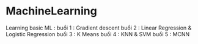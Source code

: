 # MachineLearning
  Learning basic ML :
  buổi 1 : Gradient descent
  buổi 2 : Linear Regression & Logistic Regression
  buổi 3 : K Means
  buổi 4 : KNN & SVM
  buổi 5 : MCNN 
